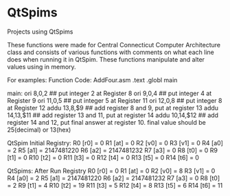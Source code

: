 # QtSpims
Projects using QtSpims

These functions were made for Central Connecticut Computer Architecture class and consists of various functions with comments on what each line does when running it in QtSpim. These functions manipulate and alter values using in memory.

For examples:
Function Code: AddFour.asm
.text
.globl main

main: 
ori  $8,$0,2      ## put integer 2 at Register 8
ori  $9,$0,4      ## put integer 4 at Register 9
ori  $11,$0,5     ## put integer 5 at Register 11
ori  $12,$0,8     ## put integer 8 at Register 12
addu $13,$8,$9    ## add register 8 and 9, put at register 13
addu $14,$13,$11  ## add register 13 and 11, put at register 14
addu $10,$14,$12  ## add register 14 and 12, put final answer at register 10. final value should be 25(decimal) or 13(hex)

QtSpim Initial Registry:
R0  [r0] = 0
R1  [at] = 0
R2  [v0] = 0
R3  [v1] = 0
R4  [a0] = 2
R5  [a1] = 2147481220
R6  [a2] = 2147481232
R7  [a3] = 0
R8  [t0] = 0
R9  [t1] = 0
R10 [t2] = 0
R11 [t3] = 0
R12 [t4] = 0
R13 [t5] = 0
R14 [t6] = 0

QtSpims: After Run Registry
R0  [r0] = 0
R1  [at] = 0
R2  [v0] = 8
R3  [v1] = 0
R4  [a0] = 2
R5  [a1] = 2147481220
R6  [a2] = 2147481232
R7  [a3] = 0
R8  [t0] = 2
R9  [t1] = 4
R10 [t2] = 19
R11 [t3] = 5
R12 [t4] = 8
R13 [t5] = 6
R14 [t6] = 11
